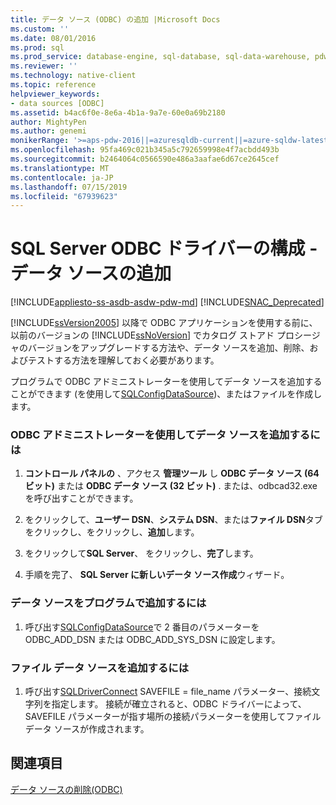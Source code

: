 ```yaml
---
title: データ ソース (ODBC) の追加 |Microsoft Docs
ms.custom: ''
ms.date: 08/01/2016
ms.prod: sql
ms.prod_service: database-engine, sql-database, sql-data-warehouse, pdw
ms.reviewer: ''
ms.technology: native-client
ms.topic: reference
helpviewer_keywords:
- data sources [ODBC]
ms.assetid: b4ac6f0e-8e6a-4b1a-9a7e-60e0a69b2180
author: MightyPen
ms.author: genemi
monikerRange: '>=aps-pdw-2016||=azuresqldb-current||=azure-sqldw-latest||>=sql-server-2016||=sqlallproducts-allversions||>=sql-server-linux-2017||=azuresqldb-mi-current'
ms.openlocfilehash: 95fa469c021b345a5c792659998e4f7acbdd493b
ms.sourcegitcommit: b2464064c0566590e486a3aafae6d67ce2645cef
ms.translationtype: MT
ms.contentlocale: ja-JP
ms.lasthandoff: 07/15/2019
ms.locfileid: "67939623"
---
```

# <a name="configuring-the-sql-server-odbc-driver---add-a-data-source"></a>SQL Server ODBC ドライバーの構成 - データ ソースの追加
[!INCLUDE[appliesto-ss-asdb-asdw-pdw-md](../../includes/appliesto-ss-asdb-asdw-pdw-md.md)]
[!INCLUDE[SNAC_Deprecated](../../includes/snac-deprecated.md)]

  [!INCLUDE[ssVersion2005](../../includes/ssversion2005-md.md)] 以降で ODBC アプリケーションを使用する前に、以前のバージョンの [!INCLUDE[ssNoVersion](../../includes/ssnoversion-md.md)] でカタログ ストアド プロシージャのバージョンをアップグレードする方法や、データ ソースを追加、削除、およびテストする方法を理解しておく必要があります。  
  
  プログラムで ODBC アドミニストレーターを使用してデータ ソースを追加することができます (を使用して[SQLConfigDataSource](../../relational-databases/native-client-odbc-api/sqlconfigdatasource.md))、またはファイルを作成します。  
  
### <a name="to-add-a-data-source-by-using-odbc-administrator"></a>ODBC アドミニストレーターを使用してデータ ソースを追加するには  
  
1.  **コントロール パネルの** 、アクセス **管理ツール** し **ODBC データ ソース (64 ビット)** または **ODBC データ ソース (32 ビット)** . または、odbcad32.exe を呼び出すことができます。  
  
2.  をクリックして、**ユーザー DSN**、**システム DSN**、または**ファイル DSN**タブをクリックし、をクリックし、**追加**します。  
  
3.  をクリックして**SQL Server**、 をクリックし、**完了**します。  
  
4.  手順を完了、 **SQL Server に新しいデータ ソース作成**ウィザード。  
  
### <a name="to-add-a-data-source-programmatically"></a>データ ソースをプログラムで追加するには  
  
1.  呼び出す[SQLConfigDataSource](../../relational-databases/native-client-odbc-api/sqlconfigdatasource.md)で 2 番目のパラメーターを ODBC_ADD_DSN または ODBC_ADD_SYS_DSN に設定します。  
  
### <a name="to-add-a-file-data-source"></a>ファイル データ ソースを追加するには  
  
1.  呼び出す[SQLDriverConnect](../../relational-databases/native-client-odbc-api/sqldriverconnect.md) SAVEFILE = file_name パラメーター、接続文字列を指定します。 接続が確立されると、ODBC ドライバーによって、SAVEFILE パラメーターが指す場所の接続パラメーターを使用してファイル データ ソースが作成されます。  
  
## <a name="see-also"></a>関連項目  
[データ ソースの削除&#40;ODBC&#41;](../../relational-databases/native-client-odbc-how-to/configuring-the-sql-server-odbc-driver-delete-a-data-source.md)    
  
  

